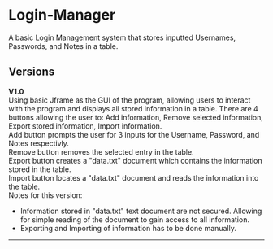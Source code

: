 # Login-Manager
A basic Login Management system that stores inputted Usernames, Passwords, and Notes in a table.
## Versions
**V1.0** <br />
Using basic Jframe as the GUI of the program, allowing users to interact with the program and displays all stored information in a table. There are 4 buttons allowing the user to: Add information, Remove selected information, Export stored information, Import information. <br />
Add button prompts the user for 3 inputs for the Username, Password, and Notes respectivly. <br />
Remove button removes the selected entry in the table. <br />
Export button creates a "data.txt" document which contains the information stored in the table. <br />
Import button locates a "data.txt" document and reads the information into the table. <br />
Notes for this version: 

 - Information stored in "data.txt" text document are not secured. Allowing for simple reading of the document to gain access to all information.
 - Exporting and Importing of information has to be done manually.

-----
